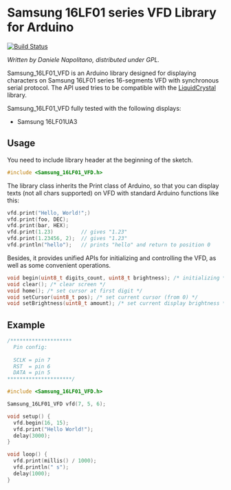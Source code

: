 Samsung 16LF01 series VFD Library for Arduino
============================
[![Build Status](https://travis-ci.org/DnaX/Samsung_16LF01_VFD.svg?branch=master)](https://travis-ci.org/DnaX/Samsung_16LF01_VFD)

_Written by Daniele Napolitano, distributed under GPL._

Samsung_16LF01_VFD is an Arduino library designed for displaying characters on Samsung 16LF01 series 16-segments VFD with synchronous serial protocol. The API used tries to be compatible with the [LiquidCrystal](http://arduino.cc/en/Reference/LiquidCrystal) library.

Samsung_16LF01_VFD fully tested with the following displays:

 * Samsung 16LF01UA3
    

Usage
-----

You need to include library header at the beginning of the sketch.

```C++
#include <Samsung_16LF01_VFD.h>
```

The library class inherits the Print class of Arduino, so that you can display texts (not all chars supported) on VFD with standard Arduino functions like this:

```C++
vfd.print("Hello, World!";)
vfd.print(foo, DEC);
vfd.print(bar, HEX);
vfd.print(1.23)         // gives "1.23" 
vfd.print(1.23456, 2);  // gives "1.23" 
vfd.println("hello");   // prints "hello" and return to position 0
```

Besides, it provides unified APIs for initializing and controlling the VFD, as well as some convenient operations.

```C++
void begin(uint8_t digits_count, uint8_t brightness); /* initializing */
void clear(); /* clear screen */
void home(); /* set cursor at first digit */
void setCursor(uint8_t pos); /* set current cursor (from 0) */
void setBrightness(uint8_t amount); /* set current display brightness */
```

Example
-------

```C++
/********************
  Pin config:
  
  SCLK = pin 7
  RST  = pin 6
  DATA = pin 5
*********************/

#include <Samsung_16LF01_VFD.h>

Samsung_16LF01_VFD vfd(7, 5, 6);

void setup() {
  vfd.begin(16, 15);
  vfd.print("Hello World!");
  delay(3000);
}

void loop() {
  vfd.print(millis() / 1000);
  vfd.println(" s");
  delay(1000);
}
```

